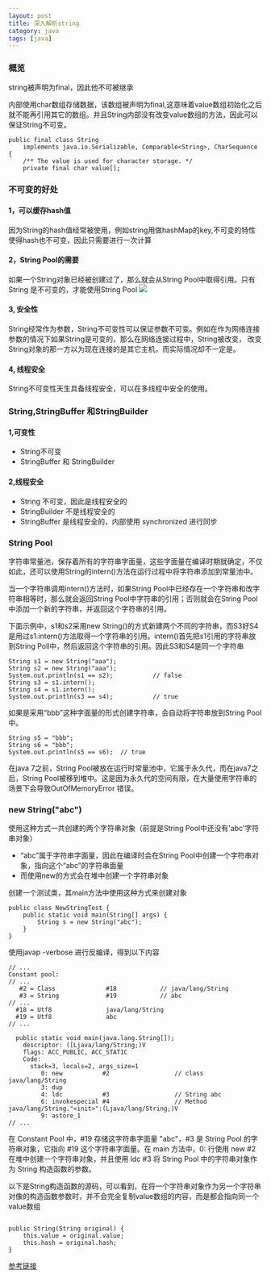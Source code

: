 ```yaml
---
layout: post
title: 深入解析string
category: java
tags: [java]
---
```




### 概览
string被声明为final，因此他不可被继承

内部使用char数组存储数据，该数组被声明为final,这意味着value数组初始化之后就不能再引用其它的数组。并且String内部没有改变value数组的方法，因此可以保证String不可变。

```
public final class String
    implements java.io.Serializable, Comparable<String>, CharSequence {
    /** The value is used for character storage. */
    private final char value[];
```
### 不可变的好处

#### 1，可以缓存hash值
因为String的hash值经常被使用，例如string用做hashMap的key,不可变的特性使得hash也不可变，因此只需要进行一次计算

#### 2，String Pool的需要
如果一个String对象已经被创建过了，那么就会从String Pool中取得引用。只有String 是不可变的，才能使用String Pool
![](http://io.dbbaxbb.cn/assets/images/2018/java/1.png) <br/>
#### 3, 安全性
String经常作为参数，String不可变性可以保证参数不可变。例如在作为网络连接参数的情况下如果String是可变的，那么在网络连接过程中，String被改变，
改变String对象的那一方以为现在连接的是其它主机，而实际情况却不一定是。

#### 4, 线程安全
String不可变性天生具备线程安全，可以在多线程中安全的使用。

### String,StringBuffer 和StringBuilder

#### 1,可变性
* String不可变
* StringBuffer 和 StringBuilder

#### 2,线程安全
* String 不可变，因此是线程安全的
* StringBuilder 不是线程安全的
* StringBuffer 是线程安全的，内部使用 synchronized 进行同步

### String Pool
字符串常量池，保存着所有的字符串字面量，这些字面量在编译时期就确定，不仅如此，还可以使用String的intern()方法在运行过程中将字符串添加到常量池中。

当一个字符串调用intern()方法时，如果String Pool中已经存在一个字符串和改字符串相等时，那么就会返回String Pool中字符串的引用；否则就会在String Pool中添加一个新的字符串，并返回这个字符串的引用。

下面示例中，s1和s2采用new String()的方式新建两个不同的字符串，而S3好S4是用过s1.intern()方法取得一个字符串的引用。intern()首先把s1引用的字符串放到String Poll中，然后返回这个字符串的引用。因此S3和S4是同一个字符串
``` 
String s1 = new String("aaa");
String s2 = new String("aaa");
System.out.println(s1 == s2);           // false
String s3 = s1.intern();
String s4 = s1.intern();
System.out.println(s3 == s4);           // true
``` 
如果是采用“bbb”这种字面量的形式创建字符串，会自动将字符串放到String Pool中。
```
String s5 = "bbb";
String s6 = "bbb";
System.out.println(s5 == s6);  // true
```

在java 7之前，String Pool被放在运行时常量池中，它属于永久代，而在java7之后，String Pool被移到堆中。这是因为永久代的空间有限，在大量使用字符串的场景下会导致OutOfMemoryError 错误。

### new String("abc")
使用这种方式一共创建的两个字符串对象（前提是String Pool中还没有'abc'字符串对象）
* “abc”属于字符串字面量，因此在编译时会在String Pool中创建一个字符串对象，指向这个“abc”的字符串面量
* 而使用new的方式会在堆中创建一个字符串对象

创建一个测试类，其main方法中使用这种方式来创建对象
```
public class NewStringTest {
    public static void main(String[] args) {
        String s = new String("abc");
    }
}
```
使用javap -verbose 进行反编译，得到以下内容
```
// ...
Constant pool:
// ...
   #2 = Class              #18            // java/lang/String
   #3 = String             #19            // abc
// ...
  #18 = Utf8               java/lang/String
  #19 = Utf8               abc
// ...

  public static void main(java.lang.String[]);
    descriptor: ([Ljava/lang/String;)V
    flags: ACC_PUBLIC, ACC_STATIC
    Code:
      stack=3, locals=2, args_size=1
         0: new           #2                  // class java/lang/String
         3: dup
         4: ldc           #3                  // String abc
         6: invokespecial #4                  // Method java/lang/String."<init>":(Ljava/lang/String;)V
         9: astore_1
// ...
```
在 Constant Pool 中，#19 存储这字符串字面量 "abc"，#3 是 String Pool 的字符串对象，它指向 #19 这个字符串字面量。在 main 方法中，0: 行使用 new #2 在堆中创建一个字符串对象，并且使用 ldc #3 将 String Pool 中的字符串对象作为 String 构造函数的参数。

以下是String构造函数的源码，可以看到，在将一个字符串对象作为另一个字符串对像的构造函数参数时，并不会完全复制value数组的内容，而是都会指向同一个value数组
```

public String(String original) {
    this.value = original.value;
    this.hash = original.hash;
}
```
[参考链接](https://github.com/CyC2018/CS-Notes/blob/master/notes/Java%20%E5%9F%BA%E7%A1%80.md)